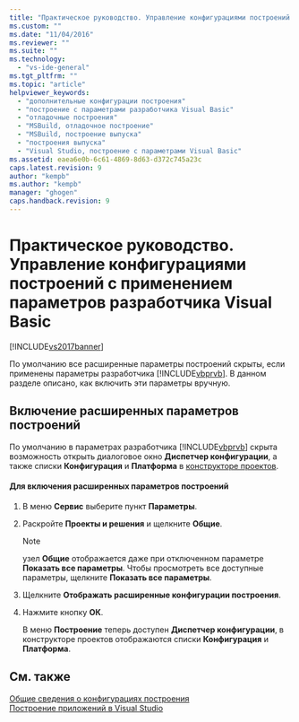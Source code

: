 ```yaml
---
title: "Практическое руководство. Управление конфигурациями построений с применением параметров разработчика Visual Basic | Microsoft Docs"
ms.custom: ""
ms.date: "11/04/2016"
ms.reviewer: ""
ms.suite: ""
ms.technology: 
  - "vs-ide-general"
ms.tgt_pltfrm: ""
ms.topic: "article"
helpviewer_keywords: 
  - "дополнительные конфигурации построения"
  - "построение с параметрами разработчика Visual Basic"
  - "отладочные построения"
  - "MSBuild, отладочное построение"
  - "MSBuild, построение выпуска"
  - "построения выпуска"
  - "Visual Studio, построение с параметрами Visual Basic"
ms.assetid: eaea6e0b-6c61-4869-8d63-d372c745a23c
caps.latest.revision: 9
author: "kempb"
ms.author: "kempb"
manager: "ghogen"
caps.handback.revision: 9
---
```

# Практическое руководство. Управление конфигурациями построений с применением параметров разработчика Visual Basic
[!INCLUDE[vs2017banner](../code-quality/includes/vs2017banner.md)]

По умолчанию все расширенные параметры построений скрыты, если применены параметры разработчика [!INCLUDE[vbprvb](../code-quality/includes/vbprvb_md.md)].  В данном разделе описано, как включить эти параметры вручную.  
  
## Включение расширенных параметров построений  
 По умолчанию в параметрах разработчика [!INCLUDE[vbprvb](../code-quality/includes/vbprvb_md.md)] скрыта возможность открыть диалоговое окно **Диспетчер конфигурации**, а также списки **Конфигурация** и **Платформа**  в [конструкторе проектов](http://msdn.microsoft.com/ru-ru/898dd854-c98d-430c-ba1b-a913ce3c73d7).  
  
#### Для включения расширенных параметров построений  
  
1.  В меню **Сервис** выберите пункт **Параметры**.  
  
2.  Раскройте **Проекты и решения** и щелкните **Общие**.  
  
    > [!NOTE]
    >  узел **Общие** отображается даже при отключенном параметре **Показать все параметры**.  Чтобы просмотреть все доступные параметры, щелкните **Показать все параметры**.  
  
3.  Щелкните **Отображать расширенные конфигурации построения**.  
  
4.  Нажмите кнопку **ОК**.  
  
     В меню **Построение** теперь доступен **Диспетчер конфигурации**, в конструкторе проектов отображаются списки **Конфигурация** и **Платформа**.  
  
## См. также  
 [Общие сведения о конфигурациях построения](../ide/understanding-build-configurations.md)   
 [Построение приложений в Visual Studio](../ide/compiling-and-building-in-visual-studio.md)